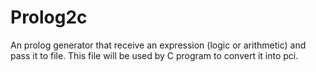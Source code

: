 # Prolog2c
An prolog generator that receive an expression (logic or arithmetic) and pass it to file. This file will be used by C program to convert it into pci.
